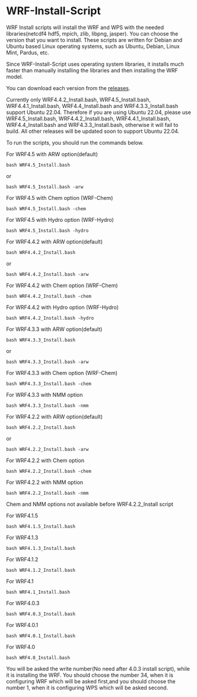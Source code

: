 # WRF-Install-Script


WRF Install scripts will install the WRF and WPS with the needed libraries(netcdf4 hdf5, mpich, zlib, libpng, jasper). You can choose the version that you want to install. These scripts are written for Debian and Ubuntu based Linux operating systems, such as Ubuntu, Debian, Linux Mint, Pardus, etc.

Since WRF-Install-Script uses operating system libraries, it installs much faster than manually installing the libraries and then installing the WRF model.

You can download each version from the [releases](https://github.com/bakamotokatas/WRF-Install-Script/releases).

Currently only WRF4.4.2_Install.bash, WRF4.5_Install.bash, WRF4.4.1_Install.bash, WRF4.4_Install.bash and WRF4.3.3_Install.bash support Ubuntu 22.04. Therefore if you are using Ubuntu 22.04, please use WRF4.5_Install.bash, WRF4.4.2_Install.bash, WRF4.4.1_Install.bash, WRF4.4_Install.bash and WRF4.3.3_Install.bash, otherwise it will fail to build. All other releases will be updated soon to support Ubuntu 22.04.

To run the scripts, you should run the commands below.

For WRF4.5 with ARW option(default)

```
bash WRF4.5_Install.bash
```
or
```
bash WRF4.5_Install.bash -arw
```

For WRF4.5 with Chem option (WRF-Chem)
```
bash WRF4.5_Install.bash -chem
```

For WRF4.5 with Hydro option (WRF-Hydro)
```
bash WRF4.5_Install.bash -hydro
```

For WRF4.4.2 with ARW option(default)

```
bash WRF4.4.2_Install.bash
```
or
```
bash WRF4.4.2_Install.bash -arw
```

For WRF4.4.2 with Chem option (WRF-Chem)
```
bash WRF4.4.2_Install.bash -chem
```

For WRF4.4.2 with Hydro option (WRF-Hydro)
```
bash WRF4.4.2_Install.bash -hydro
```

For WRF4.3.3 with ARW option(default)

```
bash WRF4.3.3_Install.bash
```
or
```
bash WRF4.3.3_Install.bash -arw
```

For WRF4.3.3 with Chem option (WRF-Chem)
```
bash WRF4.3.3_Install.bash -chem
```
For WRF4.3.3 with NMM option
```
bash WRF4.3.3_Install.bash -nmm
```



For WRF4.2.2 with ARW option(default)

```
bash WRF4.2.2_Install.bash
```
or
```
bash WRF4.2.2_Install.bash -arw
```

For WRF4.2.2 with Chem option
```
bash WRF4.2.2_Install.bash -chem
```
For WRF4.2.2 with NMM option
```
bash WRF4.2.2_Install.bash -nmm
```
Chem and NMM options not available before WRF4.2.2_Install script

For WRF4.1.5

```
bash WRF4.1.5_Install.bash
```

For WRF4.1.3

```
bash WRF4.1.3_Install.bash
```

For WRF4.1.2

```
bash WRF4.1.2_Install.bash
```

For WRF4.1

```
bash WRF4.1_Install.bash
```

For WRF4.0.3

```
bash WRF4.0.3_Install.bash
```

For WRF4.0.1

```
bash WRF4.0.1_Install.bash
```


For WRF4.0

```
bash WRF4.0_Install.bash
```



You will be asked the write number(No need after 4.0.3 install script), while it is installing the WRF. You should choose the number 34, when it is configuring WRF which will be asked first,and you should choose the number 1, when it is configuring WPS which will be asked second.
